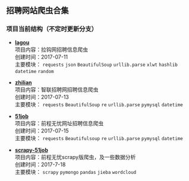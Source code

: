 ## 招聘网站爬虫合集
### 项目当前结构（不定时更新分支）
- [**lagou**](https://github.com/Hopetree/Jobs-search/tree/master/lagou)
</br>项目内容：拉钩网招聘信息爬虫
</br>创建时间：2017-07-11
</br>主要模块：
`requests` 
`json`
`BeautifulSoup`
`urllib.parse`
`xlwt`
`hashlib`
`datetime`
`random`
- [**zhilian**](https://github.com/Hopetree/Jobs-search/tree/master/zhilian)
</br>项目内容：智联招聘网招聘信息爬虫
</br>创建时间：2017-07-13
</br>主要模块：
`requests`
`BeautifulSoup`
`re`
`urllib.parse`
`pymysql`
`datetime`
- [**51job**](https://github.com/Hopetree/Jobs-search/tree/master/51job)
</br>项目内容：前程无忧网址招聘信息爬虫
</br>创建时间：2017-07-15
</br>主要模块：
`requests`
`Beautifulsoup`
`re`
`urllib.parse`
`pymysql`
`datetime`

- [**scrapy-51job**](https://github.com/Hopetree/Jobs-search/tree/master/scrapy-51job)
</br>项目内容：前程无忧scrapy版爬虫，及一些数据分析
</br>创建时间：2017-7-18
</br>主要模块：
`scrapy`
`pymongo`
`pandas`
`jieba`
`wordcloud`
